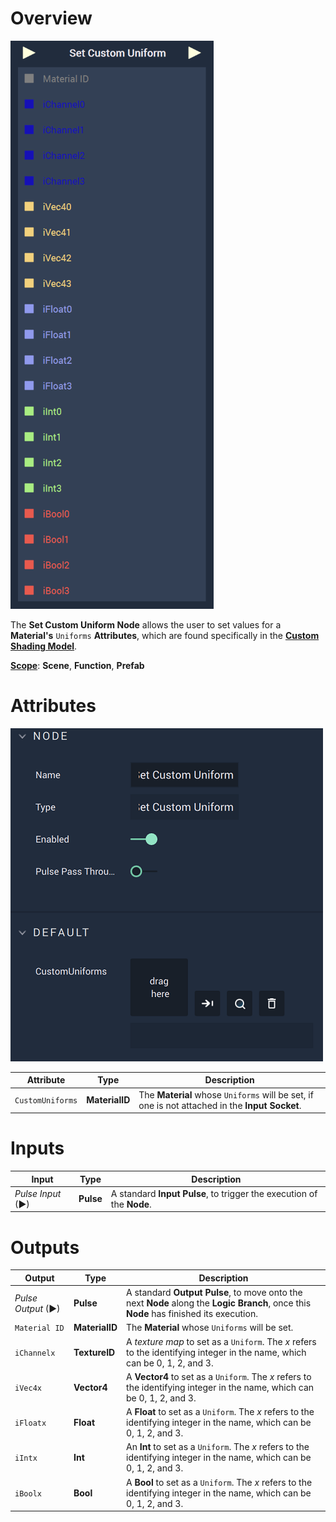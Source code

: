 # Overview

![The Set Custom Uniform Node.](../../../.gitbook/assets/setcustomuniform.png)

The **Set Custom Uniform Node** allows the user to set values for a **Material's** `Uniforms` **Attributes**, which are found specifically in the [**Custom Shading Model**](../../../modules/material-editor/customshadingmodel.md).

[**Scope**](../../overview.md#scopes): **Scene**, **Function**, **Prefab**

# Attributes

![The Set Custom Uniform Node Attributes](../../../.gitbook/assets/setcustomuniformsatts.png)

|Attribute|Type|Description|
|---|---|---|
|`CustomUniforms`|**MaterialID**|The **Material** whose `Uniforms` will be set, if one is not attached in the **Input Socket**.|

# Inputs

|Input|Type|Description|
|---|---|---|
|*Pulse Input* (►)|**Pulse**|A standard **Input Pulse**, to trigger the execution of the **Node**.|

# Outputs

|Output|Type|Description|
|---|---|---|
|*Pulse Output* (►)|**Pulse**|A standard **Output Pulse**, to move onto the next **Node** along the **Logic Branch**, once this **Node** has finished its execution.|
|`Material ID`|**MaterialID**|The **Material** whose `Uniforms` will be set.|
|`iChannelx`|**TextureID**|A *texture map* to set as a `Uniform`. The *x* refers to the identifying integer in the name, which can be 0, 1, 2, and 3.|
|`iVec4x`|**Vector4**|A **Vector4** to set as a `Uniform`. The *x* refers to the identifying integer in the name, which can be 0, 1, 2, and 3.|
|`iFloatx`|**Float**|A **Float** to set as a `Uniform`. The *x* refers to the identifying integer in the name, which can be 0, 1, 2, and 3.|
|`iIntx`|**Int**|An **Int** to set as a `Uniform`. The *x* refers to the identifying integer in the name, which can be 0, 1, 2, and 3.|
|`iBoolx`|**Bool**|A **Bool** to set as a `Uniform`. The *x* refers to the identifying integer in the name, which can be 0, 1, 2, and 3.|



